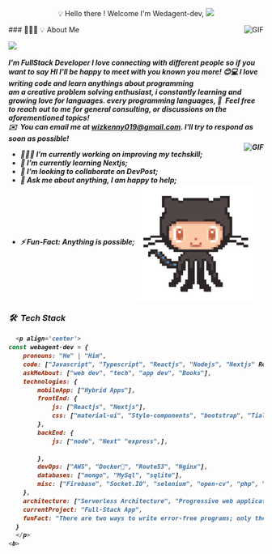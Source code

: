 
<p align="center">
    💡 Hello there ! Welcome I'm Wedagent-dev, 
  <img src="https://github.com/thompsonemerson/thompsonemerson/raw/master/cover-thompson.png" />
</p>
  <img align="right" alt="GIF" src="https://greekmeleehell.files.wordpress.com/2017/11/gif-4.gif" />
### 👨🏻‍💻 💡&nbsp;About Me

<img src="https://media.giphy.com/media/LnQjpWaON8nhr21vNW/giphy.gif" width="60"> <em>
  
  <b> I'm FullStack Developer <b/> <b>I love connecting with different people</b> so if you want to say HI <b>
    <b> I'll be happy to meet with you known you  more!</b> 
  😊💻 I love writing code and learn anythings about programming  
  <b>am a creative problem solving enthusiast, </b>
  i constantly learning and growing love for languages. every programming languages, 
💬 &nbsp;Feel free to reach out to me for general consulting, or discussions on the aforementioned topics!\
✉️ &nbsp;You can email me at wizkenny019@gmail.com. I'll try to respond as soon as possible!\
<img align="right" alt="GIF" src="https://i.pinimg.com/originals/e4/26/70/e426702edf874b181aced1e2fa5c6cde.gif" />
- 👨🏽‍💻 I’m currently working on improving my techskill;
- 🌱 I’m currently learning Nextjs; 
- 👯 I’m looking to collaborate on DevPost;
- 💬 Ask me about anything, I am happy to help;
- ⚡️ Fun-Fact: Anything is possible;
    <b>
    <img align='center' src="https://raw.githubusercontent.com/iCharlesZ/FigureBed/master/img/octocat.gif" width="230"><em>
### 🛠 &nbsp;Tech Stack
```javascript
  <p align='center'>
const webagent-dev = {
    pronouns: "He" | "Him",
    code: ["Javascript", "Typescript", "Reactjs", "Nodejs", "Nextjs" React-Native", "PHP"],
    askMeAbout: ["web dev", "tech", "app dev", "Books"],
    technologies: {
        mobileApp: ["Hybrid Apps"],
        frontEnd: {
            js: ["Reactjs", "Nextjs"],
            css: ["material-ui", "Style-components", "bootstrap", "Tialwind-css", "Sass",]
        },
        backEnd: {
            js: ["node", "Next" "express",],
           
        },
        devOps: ["AWS", "Docker🐳", "Route53", "Nginx"],
        databases: ["mongo", "MySql", "sqlite"],
        misc: ["Firebase", "Socket.IO", "selenium", "open-cv", "php", "SuiteApp"]
    },
    architecture: ["Serverless Architecture", "Progressive web applications", "Single page applications"],
    currentProject: "Full-Stack App",
    funFact: "There are two ways to write error-free programs; only the third one works"
  }
  </p>
<b>
  
